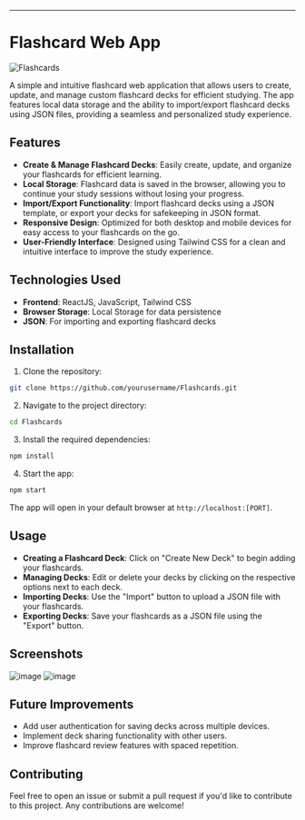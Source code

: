 ---

# Flashcard Web App

![Flashcards](https://github.com/user-attachments/assets/fa10130e-1f26-4c23-b59c-8c4191955ae7)

A simple and intuitive flashcard web application that allows users to create, update, and manage custom flashcard decks for efficient studying. The app features local data storage and the ability to import/export flashcard decks using JSON files, providing a seamless and personalized study experience.

## Features

- **Create & Manage Flashcard Decks**: Easily create, update, and organize your flashcards for efficient learning.
- **Local Storage**: Flashcard data is saved in the browser, allowing you to continue your study sessions without losing your progress.
- **Import/Export Functionality**: Import flashcard decks using a JSON template, or export your decks for safekeeping in JSON format.
- **Responsive Design**: Optimized for both desktop and mobile devices for easy access to your flashcards on the go.
- **User-Friendly Interface**: Designed using Tailwind CSS for a clean and intuitive interface to improve the study experience.

## Technologies Used

- **Frontend**: ReactJS, JavaScript, Tailwind CSS
- **Browser Storage**: Local Storage for data persistence
- **JSON**: For importing and exporting flashcard decks

## Installation

1. Clone the repository:

```bash
git clone https://github.com/yourusername/Flashcards.git
```

2. Navigate to the project directory:

```bash
cd Flashcards
```

3. Install the required dependencies:

```bash
npm install
```

4. Start the app:

```bash
npm start
```

The app will open in your default browser at `http://localhost:[PORT]`.

## Usage

- **Creating a Flashcard Deck**: Click on "Create New Deck" to begin adding your flashcards.
- **Managing Decks**: Edit or delete your decks by clicking on the respective options next to each deck.
- **Importing Decks**: Use the "Import" button to upload a JSON file with your flashcards.
- **Exporting Decks**: Save your flashcards as a JSON file using the "Export" button.

## Screenshots

![image](https://github.com/user-attachments/assets/42455228-b004-4b0a-8743-cdb243ea0993)
![image](https://github.com/user-attachments/assets/1bb2fd98-c4c6-4205-82d8-e2ccf661841c)


## Future Improvements

- Add user authentication for saving decks across multiple devices.
- Implement deck sharing functionality with other users.
- Improve flashcard review features with spaced repetition.

## Contributing

Feel free to open an issue or submit a pull request if you'd like to contribute to this project. Any contributions are welcome!
